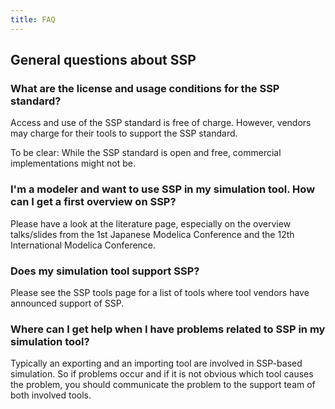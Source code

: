```yaml
---
title: FAQ
---
```


## General questions about SSP

### What are the license and usage conditions for the SSP standard?

Access and use of the SSP standard is free of charge. However, vendors may charge for their tools to support the SSP standard.

To be clear: While the SSP standard is open and free, commercial implementations might not be.

### I'm a modeler and want to use SSP in my simulation tool. How can I get a first overview on SSP?

Please have a look at the literature page, especially on the overview talks/slides from the 1st Japanese Modelica Conference and the 12th International Modelica Conference.

### Does my simulation tool support SSP?

Please see the SSP tools page for a list of tools where tool vendors have announced support of SSP.

### Where can I get help when I have problems related to SSP in my simulation tool?

Typically an exporting and an importing tool are involved in SSP-based simulation.
So if problems occur and if it is not obvious which tool causes the problem, you should communicate the problem to the support team of both involved tools.